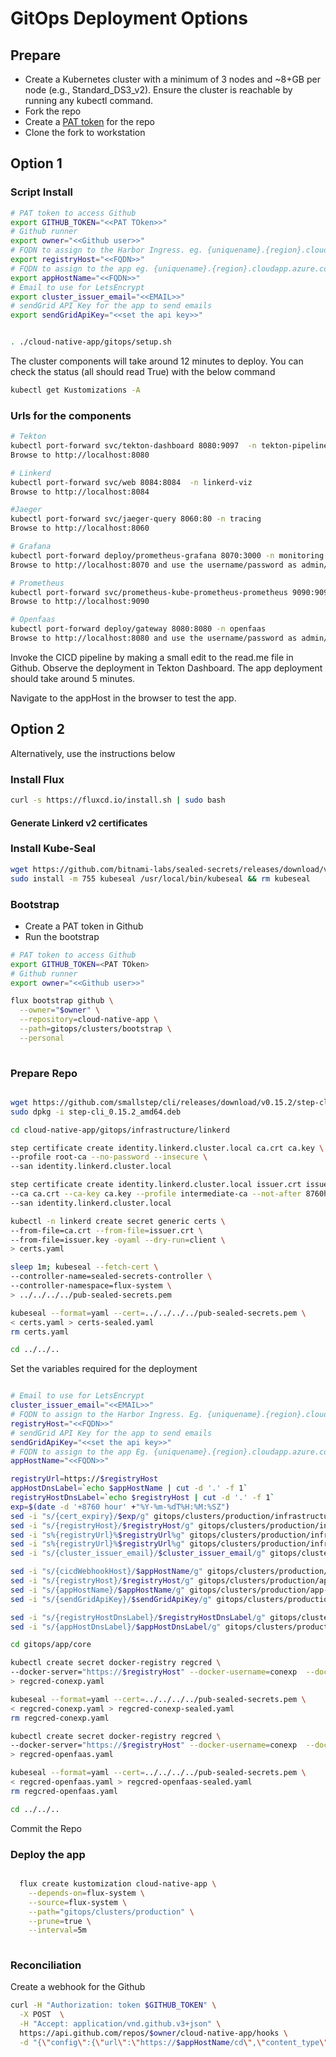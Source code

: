 # GitOps Deployment Options

## Prepare

- Create a Kubernetes cluster with a minimum of 3 nodes and ~8+GB per node (e.g., Standard_DS3_v2). Ensure the cluster is reachable by running any kubectl command.
- Fork the repo
- Create a [PAT token](https://docs.github.com/en/authentication/keeping-your-account-and-data-secure/creating-a-personal-access-token) for the repo
- Clone the fork to workstation

## Option 1

### Script Install

```bash
# PAT token to access Github
export GITHUB_TOKEN="<<PAT TOken>>"
# Github runner
export owner="<<Github user>>"
# FQDN to assign to the Harbor Ingress. eg. {uniquename}.{region}.cloudapp.azure.com if assigning through the Configuration blade of a Azure PublicIP
export registryHost="<<FQDN>>"
# FQDN to assign to the app eg. {uniquename}.{region}.cloudapp.azure.com if assigning through the Configuration blade of a Azure PublicIP
export appHostName="<<FQDN>>"
# Email to use for LetsEncrypt
export cluster_issuer_email="<<EMAIL>>"
# sendGrid API Key for the app to send emails
export sendGridApiKey="<<set the api key>>"


. ./cloud-native-app/gitops/setup.sh

```
The cluster components will take around 12 minutes to deploy. You can check the status (all should read True) with the below command

```bash
kubectl get Kustomizations -A
```

### Urls for the components

```bash
# Tekton
kubectl port-forward svc/tekton-dashboard 8080:9097  -n tekton-pipelines
Browse to http://localhost:8080

# Linkerd
kubectl port-forward svc/web 8084:8084  -n linkerd-viz
Browse to http://localhost:8084

#Jaeger
kubectl port-forward svc/jaeger-query 8060:80 -n tracing
Browse to http://localhost:8060

# Grafana
kubectl port-forward deploy/prometheus-grafana 8070:3000 -n monitoring
Browse to http://localhost:8070 and use the username/password as admin/FTA@CNCF0n@zure3

# Prometheus
kubectl port-forward svc/prometheus-kube-prometheus-prometheus 9090:9090 -n monitoring 
Browse to http://localhost:9090

# Openfaas
kubectl port-forward deploy/gateway 8080:8080 -n openfaas
Browse to http://localhost:8080 and use the username/password as admin/FTA@CNCF0n@zure3
```

Invoke the CICD pipeline by making a small edit to the read.me file in Github. Observe the deployment in Tekton Dashboard. The app deployment should take around 5 minutes.

Navigate to the appHost in the browser to test the app.

## Option 2

Alternatively, use the instructions below

### Install Flux

```bash
curl -s https://fluxcd.io/install.sh | sudo bash
```

#### Generate Linkerd v2 certificates

### Install Kube-Seal

```bash
wget https://github.com/bitnami-labs/sealed-secrets/releases/download/v0.16.0/kubeseal-linux-amd64 -O kubeseal
sudo install -m 755 kubeseal /usr/local/bin/kubeseal && rm kubeseal
```

### Bootstrap

- Create a PAT token in Github
- Run the bootstrap

```bash
# PAT token to access Github
export GITHUB_TOKEN=<PAT TOken>
# Github runner
export owner="<<Github user>>"

flux bootstrap github \
  --owner="$owner" \
  --repository=cloud-native-app \
  --path=gitops/clusters/bootstrap \
  --personal
  
```

### Prepare Repo

```bash

wget https://github.com/smallstep/cli/releases/download/v0.15.2/step-cli_0.15.2_amd64.deb
sudo dpkg -i step-cli_0.15.2_amd64.deb

cd cloud-native-app/gitops/infrastructure/linkerd

step certificate create identity.linkerd.cluster.local ca.crt ca.key \
--profile root-ca --no-password --insecure \
--san identity.linkerd.cluster.local

step certificate create identity.linkerd.cluster.local issuer.crt issuer.key \
--ca ca.crt --ca-key ca.key --profile intermediate-ca --not-after 8760h --no-password --insecure \
--san identity.linkerd.cluster.local

kubectl -n linkerd create secret generic certs \
--from-file=ca.crt --from-file=issuer.crt \
--from-file=issuer.key -oyaml --dry-run=client \
> certs.yaml

sleep 1m; kubeseal --fetch-cert \
--controller-name=sealed-secrets-controller \
--controller-namespace=flux-system \
> ../../../../pub-sealed-secrets.pem

kubeseal --format=yaml --cert=../../../../pub-sealed-secrets.pem \
< certs.yaml > certs-sealed.yaml
rm certs.yaml

cd ../../..

```

Set the variables required for the deployment

```bash

# Email to use for LetsEncrypt
cluster_issuer_email="<<EMAIL>>"
# FQDN to assign to the Harbor Ingress. Eg. {uniquename}.{region}.cloudapp.azure.com if assigning through the Configuration blade of a Azure PublicIP
registryHost="<<FQDN>>"
# sendGrid API Key for the app to send emails
sendGridApiKey="<<set the api key>>"
# FQDN to assign to the app Eg. {uniquename}.{region}.cloudapp.azure.com if assigning through the Configuration blade of a Azure PublicIP
appHostName="<<FQDN>>"

registryUrl=https://$registryHost
appHostDnsLabel=`echo $appHostName | cut -d '.' -f 1`
registryHostDnsLabel=`echo $registryHost | cut -d '.' -f 1`
exp=$(date -d '+8760 hour' +"%Y-%m-%dT%H:%M:%SZ")
sed -i "s/{cert_expiry}/$exp/g" gitops/clusters/production/infrastructure-linkerd.yaml
sed -i "s/{registryHost}/$registryHost/g" gitops/clusters/production/infrastructure-harbor.yaml
sed -i "s%{registryUrl}%$registryUrl%g" gitops/clusters/production/infrastructure-harbor.yaml
sed -i "s%{registryUrl}%$registryUrl%g" gitops/clusters/production/infrastructure-seed.yaml
sed -i "s/{cluster_issuer_email}/$cluster_issuer_email/g" gitops/clusters/production/infrastructure-certmanager.yaml

sed -i "s/{cicdWebhookHost}/$appHostName/g" gitops/clusters/production/app-devops.yaml
sed -i "s/{registryHost}/$registryHost/g" gitops/clusters/production/app-devops.yaml
sed -i "s/{appHostName}/$appHostName/g" gitops/clusters/production/app-devops.yaml
sed -i "s/{sendGridApiKey}/$sendGridApiKey/g" gitops/clusters/production/app-devops.yaml

sed -i "s/{registryHostDnsLabel}/$registryHostDnsLabel/g" gitops/clusters/production/infrastructure-harbor-nginx.yaml
sed -i "s/{appHostDnsLabel}/$appHostDnsLabel/g" gitops/clusters/production/infrastructure-nginx.yaml

cd gitops/app/core

kubectl create secret docker-registry regcred \
--docker-server="https://$registryHost" --docker-username=conexp  --docker-password=FTA@CNCF0n@zure3  --docker-email=user@mycompany.com -n conexp-mvp -oyaml --dry-run=client \
> regcred-conexp.yaml

kubeseal --format=yaml --cert=../../../../pub-sealed-secrets.pem \
< regcred-conexp.yaml > regcred-conexp-sealed.yaml
rm regcred-conexp.yaml

kubectl create secret docker-registry regcred \
--docker-server="https://$registryHost" --docker-username=conexp  --docker-password=FTA@CNCF0n@zure3  --docker-email=user@mycompany.com -n openfaas-fn -oyaml --dry-run=client \
> regcred-openfaas.yaml

kubeseal --format=yaml --cert=../../../../pub-sealed-secrets.pem \
< regcred-openfaas.yaml > regcred-openfaas-sealed.yaml
rm regcred-openfaas.yaml

cd ../../..

```

Commit the Repo

### Deploy the app

```bash

  flux create kustomization cloud-native-app \
    --depends-on=flux-system \
    --source=flux-system \
    --path="gitops/clusters/production" \
    --prune=true \
    --interval=5m
    
```

### Reconciliation

Create a webhook for the Github

```bash
curl -H "Authorization: token $GITHUB_TOKEN" \
  -X POST  \
  -H "Accept: application/vnd.github.v3+json" \
  https://api.github.com/repos/$owner/cloud-native-app/hooks \
  -d "{\"config\":{\"url\":\"https://$appHostName/cd\",\"content_type\":\"json\"}}"
```
